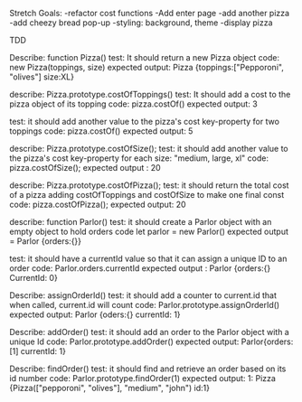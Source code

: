 
Stretch Goals:
-refactor cost functions
-Add enter page
-add another pizza 
-add cheezy bread pop-up
-styling: background, theme
-display pizza


TDD

Describe: function Pizza()
test: It should return a new Pizza object
code: new Pizza(toppings, size)
expected output: Pizza {toppings:["Pepporoni", "olives"] size:XL}

describe: Pizza.prototype.costOfToppings()
test: It should add a cost to the pizza object of its topping
code: pizza.costOf()
expected output: 3

test: it should add another value to the pizza's cost key-property for two toppings
code: pizza.costOf()
expected output: 5

describe: Pizza.prototype.costOfSize();
test: it should add another value to the pizza's cost key-property for each size: "medium, large, xl"
code: pizza.costOfSize();
expected output : 20

describe: Pizza.prototype.costOfPizza();
test: it should return the total cost of a pizza adding costOfToppings and costOfSize to make one final const
code: pizza.costOfPizza();
expected output: 20

describe: function Parlor()
test: it should create a Parlor object with an empty object to hold orders 
code let parlor = new Parlor()
expected output = Parlor {orders:{}}

test: it should have a currentId value so that it can assign a unique ID to an order
code: Parlor.orders.currentId
expected output : Parlor {orders:{} CurrentId: 0}

Describe: assignOrderId()
test: it should add a counter to current.id that when called, current.id will count
code: Parlor.prototype.assignOrderId()
expected output: Parlor {oders:{} currentId: 1}

Describe: addOrder()
test: it should add an order to the Parlor object with a unique Id
code: Parlor.prototype.addOrder()
expected output: Parlor{orders:[1] currentId: 1}

Describe: findOrder() 
test: it should find and retrieve an order based on its id number
code: Parlor.prototype.findOrder(1)
expected output: 1: Pizza {Pizza(["pepporoni", "olives"], "medium", "john") id:1}